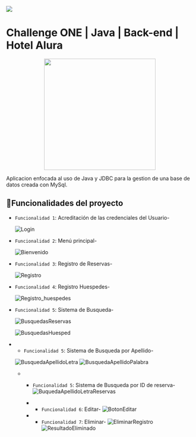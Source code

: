 
 <p align="left">
   <img src="https://img.shields.io/badge/STATUS-v1.0-green">
   </p>

   # Challenge ONE | Java | Back-end | Hotel Alura

<p align="center" >
     <img width="300" heigth="300" src="https://user-images.githubusercontent.com/91544872/189419040-c093db78-c970-4960-8aca-ffcc11f7ffaf.png">
</p>

Aplicacion enfocada al uso de Java y JDBC para la gestion de una base de datos creada con MySql.
## :hammer:Funcionalidades del proyecto

- `Funcionalidad 1`: Acreditación de las credenciales del Usuario-
  
  ![Login](https://github.com/BlooKrunch/OracleOneChallengeHotel/assets/36406272/be9c28d0-a681-4a22-819a-ac7602bd2797)

- `Funcionalidad 2`: Menú principal-

  ![Bienvenido](https://github.com/BlooKrunch/OracleOneChallengeHotel/assets/36406272/63d5ab29-6c4e-45d5-b6df-61f8b1f55253)

- `Funcionalidad 3`: Registro de Reservas-

  ![Registro](https://github.com/BlooKrunch/OracleOneChallengeHotel/assets/36406272/e6634d4f-93e0-4a5c-8658-3525816c1566)

- `Funcionalidad 4`: Registro Huespedes-

  ![Registro_huespedes](https://github.com/BlooKrunch/OracleOneChallengeHotel/assets/36406272/592a42df-8ae4-48fc-9f7b-d5e939e3cab1)

- `Funcionalidad 5`: Sistema de Busqueda-

  ![BusquedasReservas](https://github.com/BlooKrunch/OracleOneChallengeHotel/assets/36406272/300ad809-9b8f-4e4f-88b4-81843d1a5f1e)

  ![BusquedasHuesped](https://github.com/BlooKrunch/OracleOneChallengeHotel/assets/36406272/5a14193f-a491-438a-9a8e-df7ca2fbbd69)

 - - `Funcionalidad 5`: Sistema de Busqueda por Apellido-
    
    ![BusquedaApellidoLetra](https://github.com/BlooKrunch/OracleOneChallengeHotel/assets/36406272/a518c711-7931-439f-a59e-113084fb843c)
    ![BusquedaApellidoPalabra](https://github.com/BlooKrunch/OracleOneChallengeHotel/assets/36406272/0b06d277-df1a-4445-9f69-3feb3f79d20f)


   - - `Funcionalidad 5`: Sistema de Busqueda por ID de reserva-
      ![BuquedaApellidoLetraReservas](https://github.com/BlooKrunch/OracleOneChallengeHotel/assets/36406272/5edd93ec-c578-4eb8-a421-d927ccdcc11a)

     - - `Funcionalidad 6`: Editar-
        ![BotonEditar](https://github.com/BlooKrunch/OracleOneChallengeHotel/assets/36406272/74aec67a-7c87-4194-8e26-1330817cd7d5)

      - - `Funcionalidad 7`: Eliminar-
        ![EliminarRegistro](https://github.com/BlooKrunch/OracleOneChallengeHotel/assets/36406272/d341d90a-ff91-401d-8ea4-1c9ce6946334)
        ![ResultadoEliminado](https://github.com/BlooKrunch/OracleOneChallengeHotel/assets/36406272/713f23e6-6f81-4aaf-9e1c-b9a77e4fe213)

        
  
